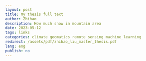 ```yaml
---
layout: post
title: My thesis full text
author: Zhihao
description: How much snow in mountain area
date: 2023-05-12
tags: links
categories: climate geomatics remote_sensing machine_learning
redirect: /assets/pdf/zhihao_liu_master_thesis.pdf
lang: eng
publish: no
---
```


